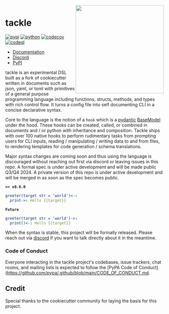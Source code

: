 <img align="right" width="280" height="280" src="https://raw.githubusercontent.com/sudoblockio/tackle/main/docs/assets/logo-box.png">

# tackle

[![pypi](https://img.shields.io/pypi/v/tackle.svg)](https://pypi.python.org/pypi/tackle)
[![python](https://img.shields.io/pypi/pyversions/tackle.svg)](https://pypi.python.org/pypi/tackle)
[![codecov](https://codecov.io/gh/sudoblockio/tackle/branch/main/graphs/badge.svg?branch=main)](https://codecov.io/github/sudoblockio/tackle?branch=main)
[![codeql](https://github.com/sudoblockio/tackle/actions/workflows/codeql.yml/badge.svg)](https://github.com/sudoblockio/tackle/actions/workflows/codeql.yml)

[//]: # ([![main-tests]&#40;https://github.com/sudoblockio/tackle/actions/workflows/main.yml/badge.svg&#41;]&#40;https://github.com/sudoblockio/tackle/actions&#41;)

* [Documentation](https://sudoblockio.github.io/tackle)
* [Discord](https://discord.gg/7uVUfUVD7K)
* [PyPI](https://pypi.org/project/tackle/)

tackle is an experimental DSL built as a fork of cookiecutter written in documents such as json, yaml, or toml with primitives of a general purpose programming language including functions, structs, methods, and types with rich control flow. It turns a config file into self documenting CLI in a concise declarative syntax.  

Core to the language is the notion of a `hook` which is a [pydantic](https://github.com/pydantic/pydantic) [BaseModel](https://docs.pydantic.dev/latest/api/base_model/) under the hood. These hooks can be created, called, or combined in documents and / or python with inheritance and composition. Tackle ships with over 100 native hooks to perform rudimentary tasks from prompting users for CLI inputs, reading / manipulating / writing data to and from files, to rendering templates for code generation / schema translations.

Major syntax changes are coming soon and thus using the language is discouraged without reaching out first via discord or leaving issues in this repo. A formal spec is under active development and will be made public Q3/Q4 2024. A private version of this repo is under active development and will be merged in as soon as the spec becomes public. 

**`=< v0.6.0`**

```yaml
greeter(target str = 'world')<-:
  print->: Hello {{target}}
```

**`Future`**

```yaml
greeter(target str = 'world')->:
  print()<-: Hello {{target}}
```

When the syntax is stable, this project will be formally released. Please reach out via [discord](https://discord.gg/7uVUfUVD7K) if you want to talk directly about it in the meantime. 

### Code of Conduct

Everyone interacting in the tackle project's codebases, issue trackers, chat rooms, and mailing lists is expected to follow the [PyPA Code of Conduct](https://github.com/pypa/.github/blob/main/CODE_OF_CONDUCT.md.

## Credit

Special thanks to the cookiecutter community for laying the basis for this project.
